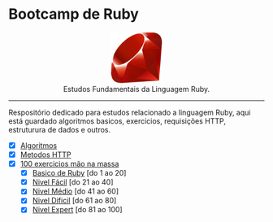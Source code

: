 # Bootcamp de Ruby

<p align="center">
<img src="../../../.github/ruby_logo.svg" width="100px"><br>
Estudos Fundamentais da Linguagem Ruby.
</p>
<hr>

Respositório dedicado para estudos relacionado a linguagem Ruby, aqui está guardado algoritmos basicos, exercicios, requisições HTTP, estruturura de dados e outros.

- [x] [Algoritmos](../../../algorithm/)
- [x] [Metodos HTTP](../../../http_methods/)
- [x] [100 exercicios mão na massa](../../../bootcamp_100_hands-on_exercices/)
    - [x] [Basico de Ruby](../../../bootcamp_100_hands-on_exercices/ruby_basics/) [do 1 ao 20]
    - [x] [Nivel Fácil](../../../bootcamp_100_hands-on_exercices/easy_level/) [do 21 ao 40]
    - [x] [Nivel Médio](../../../bootcamp_100_hands-on_exercices/medium_level/) [do 41 ao 60]
    - [x] [Nivel Dificil](../../../bootcamp_100_hands-on_exercices/hard_level/) [do 61 ao 80]
    - [x] [Nivel Expert](../../../bootcamp_100_hands-on_exercices/expert_level/) [do 81 ao 100]
